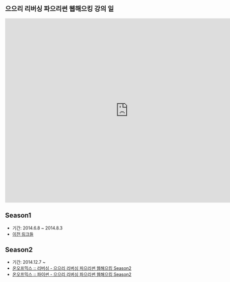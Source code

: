 ## 으으리 리버싱 파으리썬 웹해으킹 강의 일

<iframe src="https://www.google.com/calendar/embed?src=gp82t6eg782jcc2fku8t60aev8%40group.calendar.google.com&ctz=Asia/Seoul" style="border: 0" width="800" height="600" frameborder="0" scrolling="no"></iframe>

## Season1

- 기간: 2014.6.8 ~ 2014.8.3
- [이전 링크들](http://onoffmix.com/search?s=%EC%9C%BC%EC%9C%BC%EB%A6%AC+%EB%A6%AC%EB%B2%84%EC%8B%B1+%ED%8C%8C%EC%9C%BC%EB%A6%AC%EC%8D%AC)

## Season2

- 기간: 2014.12.7 ~
- [온오프믹스 :: 리버싱 - 으으리 리버싱 파으리썬 웹해으킹 Season2](http://onoffmix.com/event/37844)
- [온오프믹스 :: 파이썬 - 으으리 리버싱 파으리썬 웹해으킹 Season2](http://onoffmix.com/event/38548)